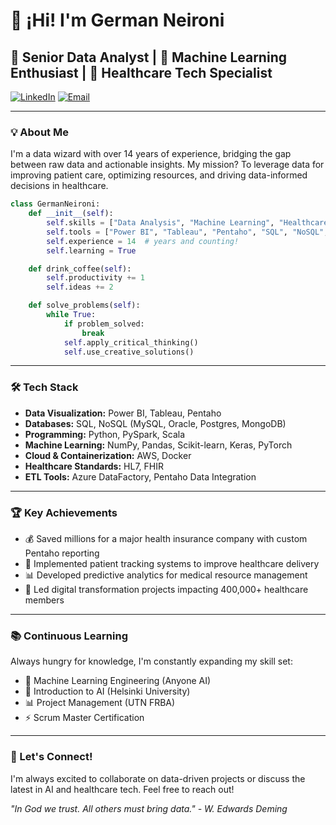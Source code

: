 # 👋 ¡Hi! I'm German Neironi

## 🚀 Senior Data Analyst | 🧠 Machine Learning Enthusiast | 🏥 Healthcare Tech Specialist

[![LinkedIn](https://img.shields.io/badge/LinkedIn-Connect-blue)](https://www.linkedin.com/in/gneironi/)
[![Email](https://img.shields.io/badge/Email-Contact-red)](mailto:g.neironi2@gmail.com)

---

### 💡 About Me

I'm a data wizard with over 14 years of experience, bridging the gap between raw data and actionable insights. My mission? To leverage data for improving patient care, optimizing resources, and driving data-informed decisions in healthcare.

```python
class GermanNeironi:
    def __init__(self):
        self.skills = ["Data Analysis", "Machine Learning", "Healthcare Interoperability"]
        self.tools = ["Power BI", "Tableau", "Pentaho", "SQL", "NoSQL", "Python"]
        self.experience = 14  # years and counting!
        self.learning = True

    def drink_coffee(self):
        self.productivity += 1
        self.ideas += 2

    def solve_problems(self):
        while True:
            if problem_solved:
                break
            self.apply_critical_thinking()
            self.use_creative_solutions()
```

---

### 🛠️ Tech Stack

- **Data Visualization:** Power BI, Tableau, Pentaho
- **Databases:** SQL, NoSQL (MySQL, Oracle, Postgres, MongoDB)
- **Programming:** Python, PySpark, Scala
- **Machine Learning:** NumPy, Pandas, Scikit-learn, Keras, PyTorch
- **Cloud & Containerization:** AWS, Docker
- **Healthcare Standards:** HL7, FHIR
- **ETL Tools:** Azure DataFactory, Pentaho Data Integration

---

### 🏆 Key Achievements

- 💰 Saved millions for a major health insurance company with custom Pentaho reporting
- 🏥 Implemented patient tracking systems to improve healthcare delivery
- 📊 Developed predictive analytics for medical resource management
- 🚀 Led digital transformation projects impacting 400,000+ healthcare members

---

### 📚 Continuous Learning

Always hungry for knowledge, I'm constantly expanding my skill set:

- 🤖 Machine Learning Engineering (Anyone AI)
- 🧠 Introduction to AI (Helsinki University)
- 📊 Project Management (UTN FRBA)
- ⚡ Scrum Master Certification

---

### 🌟 Let's Connect!

I'm always excited to collaborate on data-driven projects or discuss the latest in AI and healthcare tech. Feel free to reach out!

*"In God we trust. All others must bring data." - W. Edwards Deming*
